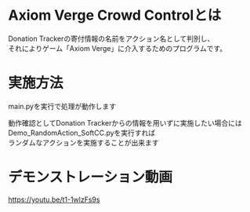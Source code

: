# Axiom Verge Crowd Controlとは
Donation Trackerの寄付情報の名前をアクション名として判別し、<br>
それによりゲーム「Axiom Verge」に介入するためのプログラムです。

# 実施方法
main.pyを実行で処理が動作します

動作確認としてDonation Trackerからの情報を用いずに実施したい場合には<br>
Demo_RandomAction_SoftCC.pyを実行すれば<br>
ランダムなアクションを実施することが出来ます

# デモンストレーション動画
https://youtu.be/t1-1wlzFs9s
